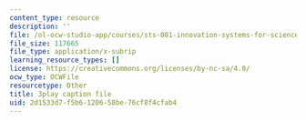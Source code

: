 ```yaml
---
content_type: resource
description: ''
file: /ol-ocw-studio-app/courses/sts-081-innovation-systems-for-science-technology-energy-manufacturing-and-health-spring-2017/2d1533d7f5b6120658be76cf8f4cfab4_UbwGHnn3B_M.srt
file_size: 117665
file_type: application/x-subrip
learning_resource_types: []
license: https://creativecommons.org/licenses/by-nc-sa/4.0/
ocw_type: OCWFile
resourcetype: Other
title: 3play caption file
uid: 2d1533d7-f5b6-1206-58be-76cf8f4cfab4
---
```

